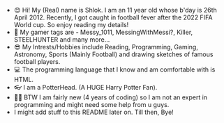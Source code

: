 - 😊 Hi! My (Real) name is Shlok. I am an 11 year old whose b'day is 26th April 2012. Recently, I got caught in football fever after the 2022 FIFA World cup. So enjoy reading my details!
- 👋 My gamer tags are - Messy_1011, MessingWithMessi?, Killer, STEELHUNTER and many more...
- 😎 My Intrests/Hobbies include Reading, Programming, Gaming, Astronomy, Sports (Mainly Football) and drawing sketches of famous football players.
- 💻 The programming language that I know and am comfortable with is HTML.
- 👓 I am a PotterHead. (A HUGE Harry Potter Fan).
- 🤷‍♂️ BTW I am fairly new (4 years of coding) so I am not an expert in programming and might need some help from u guys.
- I might add stuff to this README later on. Till then, Bye!

<!---
MessingWithHTML/MessingWithHTML is a ✨ special ✨ repository because its `README.md` (this file) appears on your GitHub profile.
You can click the Preview link to take a look at your changes.
--->
